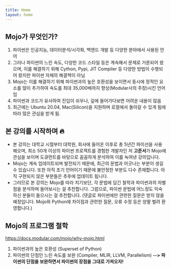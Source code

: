 ```yaml
---
title: Home
layout: home
---
```


## Mojo가 무엇인가?
1. 파이썬은 인공지능, 데이터분석/시각화, 백엔드 개발 등 다양한 분야에서 사용된 언어
2. 그러나 파이썬의 느린 속도, 다양한 코드 스타일 등은 계속해서 문제로 거론되어 왔으며, 이를 해결하기 위해 Cython, Pypi, JIT Compiler 등 다양한 방법이 수행되어 왔지만 파이썬 자체의 해결책이 아님
3. Mojo는 이를 해결하기 위해 파이썬과의 높은 호환성을 보이면서 동시에 정적인 요소를 많이 추가하여 속도를 최대 35,000배까지 향상(Modular사의 주장)시킨 언어임
4. 파이썬과 코드가 유사하여 진입이 쉬우나, 깊에 들어가다보면 어려운 내용이 많음
5. 최근에는 Ubuntu 20.04, Mac(Silicon)을 지원하며 로컬에서 돌아갈 수 있게 됨에 따라 많은 관심을 받게 됨.

## 본 강의를 시작하며 🔥
* 본 강의는 대학교 시절부터 대학원, 회사에 들어온 이후로 총 5년간 파이선을 사용해오며, 최소 50개 이상의 파이썬 프로젝트를 경험한 개발자인 저 **고준서**가 Mojo에 관심을 보이며 도큐먼트를 바탕으로 꼼꼼하게 분석하여 이를 녹여낸 강의입니다.
* Mojo는 계속 업데이트되며 발전되기 때문에, 최근의 문법과 어긋나는 부분이 생길 수 있습니다. 또한 아직 초기 언어이기 때문에 불안정한 부분도 다수 존재합니다. 아직 구현되지 않은 부분들은 추후에 업데이트 됩니다.
* 그러므로 본 강의는 Mojo를 따라 치기보단, 각 문법에 담긴 철학과 파이썬과의 차별점을 분석하며 들어보시는 걸 추천합니다. 그럼으로, 파이썬 문법에 어느정도 익숙하신 분들이 들으시는 걸 추천합니다. (댓글로 파이썬에만 관련한 질문은 받지 않을 예정입니다. Mojo와 Python에 차이점과 관련한 질문, 오류 수정 등은 양팔 벌려 환영합니다.)

## Mojo의 프로그램 철학 
https://docs.modular.com/mojo/why-mojo.html

 1. 파이썬과의 높은 호환성 (Superset of Python)
 2. 파이썬의 단점인 느린 속도를 보완 (Compiler, MLIR, LLVM, Parallelism)
 **--> 파이썬의 단점을 보완하면서 파이썬의 장점을 그대로 가져오자!**


